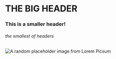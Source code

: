 # THE BIG HEADER
### This is a smaller header!
###### the smallest of headers
![A random placeholder image from Lorem Picsum](https://picsum.photos/400)
